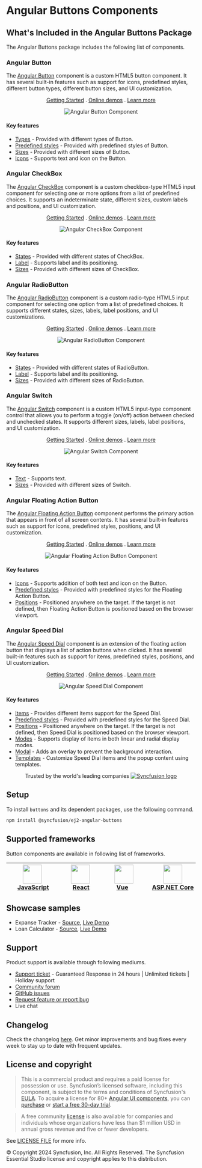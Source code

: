 # Angular Buttons Components

## What's Included in the Angular Buttons Package

The Angular Buttons package includes the following list of components.

### Angular Button

The [Angular Button](https://www.syncfusion.com/angular-components/angular-button?utm_source=npm&utm_medium=listing&utm_campaign=angular-button-npm) component is a custom HTML5 button component. It has several built-in features such as support for icons, predefined styles, different button types, different button sizes, and UI customization.

<p align="center">
    <a href="https://ej2.syncfusion.com/angular/documentation/button/getting-started/?utm_source=npm&utm_medium=listing&utm_campaign=angular-button-npm">Getting Started</a> .
    <a href="https://ej2.syncfusion.com/angular/demos/?utm_source=npm&utm_medium=listing&utm_campaign=angular-button-npm#/fluent2/button/default">Online demos</a> .
    <a href="https://www.syncfusion.com/angular-components/angular-button?utm_source=npm&utm_medium=listing&utm_campaign=angular-button-npm">Learn more</a>
</p>

<p align="center">
<img alt="Angular Button Component" src="https://raw.githubusercontent.com/SyncfusionExamples/nuget-img/master/angular/angular-button.png">
</p>

#### Key features

* [Types](https://ej2.syncfusion.com/angular/documentation/button/types-and-styles#button-types) - Provided with different types of Button.
* [Predefined styles](https://ej2.syncfusion.com/angular/documentation/button/types-and-styles#button-styles) - Provided with predefined styles of Button.
* [Sizes](https://ej2.syncfusion.com/angular/documentation/button/types-and-styles#button-size) - Provided with different sizes of Button.
* [Icons](https://ej2.syncfusion.com/angular/documentation/button/types-and-styles#icons) - Supports text and icon on the Button.

### Angular CheckBox

The [Angular CheckBox](https://www.syncfusion.com/angular-components/angular-checkbox?utm_source=npm&utm_medium=listing&utm_campaign=angular-button-npm) component is a custom checkbox-type HTML5 input component for selecting one or more options from a list of predefined choices. It supports an indeterminate state, different sizes, custom labels and positions, and UI customization.

<p align="center">
    <a href="https://ej2.syncfusion.com/angular/documentation/check-box/getting-started/?utm_source=npm&utm_medium=listing&utm_campaign=angular-button-npm">Getting Started</a> .
    <a href="https://ej2.syncfusion.com/angular/demos/?utm_source=npm&utm_medium=listing&utm_campaign=angular-button-npm#/fluent2/button/checkbox">Online demos</a> .
    <a href="https://www.syncfusion.com/angular-components/angular-checkbox?utm_source=npm&utm_medium=listing&utm_campaign=angular-button-npm">Learn more</a>
</p>

<p align="center">
<img alt="Angular CheckBox Component" src="https://raw.githubusercontent.com/SyncfusionExamples/nuget-img/master/angular/angular-checkbox.png">
</p>

#### Key features

* [States](https://ej2.syncfusion.com/angular/documentation/check-box/getting-started#change-the-checkbox-state) - Provided with different states of CheckBox.
* [Label](https://ej2.syncfusion.com/angular/documentation/check-box/label-and-size#label) - Supports label and its positioning.
* [Sizes](https://ej2.syncfusion.com/angular/documentation/check-box/label-and-size#size) - Provided with different sizes of CheckBox.

### Angular RadioButton

The [Angular RadioButton](https://www.syncfusion.com/angular-components/angular-radio-button?utm_source=npm&utm_medium=listing&utm_campaign=angular-button-npm) component is a custom radio-type HTML5 input component for selecting one option from a list of predefined choices. It supports different states, sizes, labels, label positions, and UI customizations.

<p align="center">
    <a href="https://ej2.syncfusion.com/angular/documentation/radio-button/getting-started/?utm_source=npm&utm_medium=listing&utm_campaign=angular-button-npm">Getting Started</a> .
    <a href="https://ej2.syncfusion.com/angular/demos/?utm_source=npm&utm_medium=listing&utm_campaign=angular-button-npm#/fluent2/button/radio-button">Online demos</a> .
    <a href="https://www.syncfusion.com/angular-components/angular-radio-button?utm_source=npm&utm_medium=listing&utm_campaign=angular-button-npm">Learn more</a>
</p>

<p align="center">
<img alt="Angular RadioButton Component" src="https://raw.githubusercontent.com/SyncfusionExamples/nuget-img/master/angular/angular-radio-button.png">
</p>

#### Key features

* [States](https://ej2.syncfusion.com/angular/documentation/radio-button/getting-started#change-the-radiobutton-state) - Provided with different states of RadioButton.
* [Label](https://ej2.syncfusion.com/angular/documentation/radio-button/label-and-size#label) - Supports label and its positioning.
* [Sizes](https://ej2.syncfusion.com/angular/documentation/radio-button/label-and-size#size) - Provided with different sizes of RadioButton.

### Angular Switch

The [Angular Switch](https://www.syncfusion.com/angular-components/angular-toggle-switch-button?utm_source=npm&utm_medium=listing&utm_campaign=angular-button-npm) component is a custom HTML5 input-type component control that allows you to perform a toggle (on/off) action between checked and unchecked states. It supports different sizes, labels, label positions, and UI customization.

<p align="center">
    <a href="https://ej2.syncfusion.com/angular/documentation/switch/getting-started/?utm_source=npm&utm_medium=listing&utm_campaign=angular-button-npm">Getting Started</a> .
    <a href="https://ej2.syncfusion.com/angular/demos/?utm_source=npm&utm_medium=listing&utm_campaign=angular-button-npm#/fluent2/button/switch">Online demos</a> .
    <a href="https://www.syncfusion.com/angular-components/angular-toggle-switch-button?utm_source=npm&utm_medium=listing&utm_campaign=angular-button-npm">Learn more</a>
</p>

<p align="center">
<img alt="Angular Switch Component" src="https://raw.githubusercontent.com/SyncfusionExamples/nuget-img/master/angular/angular-toggle-switch-button.png">
</p>

#### Key features

* [Text](https://ej2.syncfusion.com/angular/documentation/switch/getting-started#set-text-on-switch) - Supports text.
* [Sizes](https://ej2.syncfusion.com/angular/documentation/switch/how-to#change-size) - Provided with different sizes of Switch.

### Angular Floating Action Button

The [Angular Floating Action Button](https://www.syncfusion.com/angular-components/angular-fab?utm_source=npm&utm_medium=listing&utm_campaign=angular-buttons-npm) component performs the primary action that appears in front of all screen contents. It has several built-in features such as support for icons, predefined styles, positions, and UI customization.

<p align="center">
    <a href="https://ej2.syncfusion.com/angular/documentation/floating-action-button/getting-started/?utm_source=npm&utm_medium=listing&utm_campaign=angular-buttons-npm">Getting Started</a> .
    <a href="https://ej2.syncfusion.com/angular/demos/?utm_source=npm&utm_medium=listing&utm_campaign=angular-buttons-npm#/fluent2/floating-action-button/overview">Online demos</a> .
    <a href="https://www.syncfusion.com/angular-components/angular-fab?utm_source=npm&utm_medium=listing&utm_campaign=angular-buttons-npm">Learn more</a>
</p>

<p align="center">
<img alt="Angular Floating Action Button Component" src="https://raw.githubusercontent.com/SyncfusionExamples/nuget-img/master/angular/angular-fab.png">
</p>

#### Key features

* [Icons](https://ej2.syncfusion.com/angular/documentation/floating-action-button/icons) - Supports addition of both text and icon on the Button.
* [Predefined styles](https://ej2.syncfusion.com/angular/documentation/floating-action-button/styles) - Provided with predefined styles for the Floating Action Button.
* [Positions](https://ej2.syncfusion.com/angular/documentation/floating-action-button/positions) - Positioned anywhere on the target. If the target is not defined, then Floating Action Button is positioned based on the browser viewport.

### Angular Speed Dial

The [Angular Speed Dial](https://www.syncfusion.com/angular-components/angular-speed-dial?utm_source=npm&utm_medium=listing&utm_campaign=angular-buttons-npm) component is an extension of the floating action button that displays a list of action buttons when clicked. It has several built-in features such as support for items, predefined styles, positions, and UI customization.

<p align="center">
    <a href="https://ej2.syncfusion.com/angular/documentation/speed-dial/getting-started/?utm_source=npm&utm_medium=listing&utm_campaign=angular-buttons-npm">Getting Started</a> .
    <a href="https://ej2.syncfusion.com/angular/demos/?utm_source=npm&utm_medium=listing&utm_campaign=angular-buttons-npm#/fluent2/speed-dial/default">Online demos</a> .
    <a href="https://www.syncfusion.com/angular-components/angular-speed-dial?utm_source=npm&utm_medium=listing&utm_campaign=angular-buttons-npm">Learn more</a>
</p>

<p align="center">
<img alt="Angular Speed Dial Component" src="https://raw.githubusercontent.com/SyncfusionExamples/nuget-img/master/angular/angular-speeddial.gif">
</p>

#### Key features

* [Items](https://ej2.syncfusion.com/angular/documentation/speed-dial/items) - Provides different items support for the Speed Dial.
* [Predefined styles](https://ej2.syncfusion.com/angular/documentation/speed-dial/styles) - Provided with predefined styles for the Speed Dial.
* [Positions](https://ej2.syncfusion.com/angular/documentation/speed-dial/positions) - Positioned anywhere on the target. If the target is not defined, then Speed Dial is positioned based on the browser viewport.
* [Modes](https://ej2.syncfusion.com/angular/documentation/speed-dial/display-modes) - Supports display of items in both linear and radial display modes.
* [Modal](https://ej2.syncfusion.com/angular/documentation/speed-dial/modal) - Adds an overlay to prevent the background interaction.
* [Templates](https://ej2.syncfusion.com/angular/documentation/speed-dial/template) - Customize Speed Dial items and the popup content using templates.

<p align="center">
Trusted by the world's leading companies
  <a href="https://www.syncfusion.com/">
    <img src="https://raw.githubusercontent.com/SyncfusionExamples/nuget-img/master/syncfusion/syncfusion-trusted-companies.webp" alt="Syncfusion logo">
  </a>
</p>

## Setup

To install `buttons` and its dependent packages, use the following command.

```sh
npm install @syncfusion/ej2-angular-buttons
```

## Supported frameworks

Button components are available in following list of frameworks.

| [<img src="https://ej2.syncfusion.com/github/images/js.svg" height="50" />](https://www.syncfusion.com/javascript-ui-controls?utm_medium=listing&utm_source=github)<br/>&nbsp;&nbsp;&nbsp;&nbsp;&nbsp;[JavaScript](https://www.syncfusion.com/javascript-ui-controls?utm_medium=listing&utm_source=github)&nbsp;&nbsp;&nbsp;&nbsp; | [<img src="https://ej2.syncfusion.com/github/images/react.svg"  height="50" />](https://www.syncfusion.com/react-ui-components?utm_medium=listing&utm_source=github)<br/>&nbsp;&nbsp;&nbsp;&nbsp;&nbsp;&nbsp;&nbsp;[React](https://www.syncfusion.com/react-ui-components?utm_medium=listing&utm_source=github)&nbsp;&nbsp;&nbsp;&nbsp;&nbsp;&nbsp; | [<img src="https://ej2.syncfusion.com/github/images/vue.svg" height="50" />](https://www.syncfusion.com/vue-ui-components?utm_medium=listing&utm_source=github)<br/>&nbsp;&nbsp;&nbsp;&nbsp;&nbsp;&nbsp;&nbsp;[Vue](https://www.syncfusion.com/vue-ui-components?utm_medium=listing&utm_source=github)&nbsp;&nbsp;&nbsp;&nbsp;&nbsp;&nbsp;&nbsp;&nbsp;&nbsp; | [<img src="https://ej2.syncfusion.com/github/images/netcore.svg" height="50" />](https://www.syncfusion.com/aspnet-core-ui-controls?utm_medium=listing&utm_source=github)<br/>&nbsp;&nbsp;[ASP.NET&nbsp;Core](https://www.syncfusion.com/aspnet-core-ui-controls?utm_medium=listing&utm_source=github)&nbsp;&nbsp; | [<img src="https://ej2.syncfusion.com/github/images/netmvc.svg" height="50" />](https://www.syncfusion.com/aspnet-mvc-ui-controls?utm_medium=listing&utm_source=github)<br/>&nbsp;&nbsp;[ASP.NET&nbsp;MVC](https://www.syncfusion.com/aspnet-mvc-ui-controls?utm_medium=listing&utm_source=github)&nbsp;&nbsp; | 
| :-----: | :-----: | :-----: | :-----: | :-----: |

## Showcase samples

* Expanse Tracker - [Source](https://github.com/syncfusion/ej2-showcase-angular-expensetracker), [Live Demo](https://ej2.syncfusion.com/showcase/angular/expensetracker/#/dashboard?utm_source=npm&utm_campaign=button)
* Loan Calculator - [Source](https://github.com/syncfusion/ej2-showcase-angular-loancalculator), [Live Demo](https://ej2.syncfusion.com/showcase/angular/loancalculator/?utm_source=npm&utm_campaign=button)

## Support

Product support is available through following mediums.

* [Support ticket](https://support.syncfusion.com/support/tickets/create) - Guaranteed Response in 24 hours | Unlimited tickets | Holiday support
* [Community forum](https://www.syncfusion.com/forums/essential-js2?utm_source=npm&utm_medium=listing&utm_campaign=angular-button-npm)
* [GitHub issues](https://github.com/syncfusion/ej2-angular-ui-components/issues/new)
* [Request feature or report bug](https://www.syncfusion.com/feedback/angular?utm_source=npm&utm_medium=listing&utm_campaign=angular-button-npm)
* Live chat

## Changelog

Check the changelog [here](https://github.com/syncfusion/ej2-angular-ui-components/blob/master/components/buttons/CHANGELOG.md). Get minor improvements and bug fixes every week to stay up to date with frequent updates.

## License and copyright

> This is a commercial product and requires a paid license for possession or use. Syncfusion’s licensed software, including this component, is subject to the terms and conditions of Syncfusion's [EULA](https://www.syncfusion.com/eula/es/). To acquire a license for 80+ [Angular UI components](https://www.syncfusion.com/angular-components), you can [purchase](https://www.syncfusion.com/sales/products) or [start a free 30-day trial](https://www.syncfusion.com/account/manage-trials/start-trials).

> A free community [license](https://www.syncfusion.com/products/communitylicense) is also available for companies and individuals whose organizations have less than $1 million USD in annual gross revenue and five or fewer developers.

See [LICENSE FILE](https://github.com/syncfusion/ej2-angular-ui-components/blob/master/license) for more info.

&copy; Copyright 2024 Syncfusion, Inc. All Rights Reserved. The Syncfusion Essential Studio license and copyright applies to this distribution.